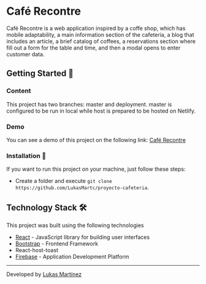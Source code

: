 # Café Recontre

Café Recontre is a web application inspired by a coffe shop, which has mobile adaptability, a main information section of the cafeteria, a blog that includes an article, a brief catalog of coffees, a reservations section where fill out a form for the table and time, and then a modal opens to enter customer data.

## Getting Started 🚀

### Content

This project has two branches: master and deployment. master is configured to be run in local while host is prepared to be hosted on Netlify.

### Demo

You can see a demo of this project on the following link: [Café Recontre](https://superlative-nasturtium-841623.netlify.app/)

### Installation 🔧

If you want to run this project on your machine, just follow these steps:

- Create a folder and execute `git clone https://github.com/LukasMartc/proyecto-cafeteria`.


## Technology Stack 🛠️

This project was built using the following technologies

- [React](https://reactjs.org/) - JavaScript library for building user interfaces
- [Bootstrap](https://getbootstrap.com/) - Frontend Framework
- React-host-toast
- [Firebase](https://firebase.google.com/) - Application Development Platform

---

Developed by [Lukas Martínez](https://github.com/LukasMartc)


